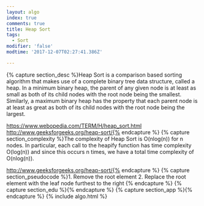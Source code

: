 ```yaml
---
layout: algo
index: true
comments: true
title: Heap Sort
tags:
  - Sort
modifier: 'false'
modtime: '2017-12-07T02:27:41.386Z'

---
```

{% capture section_desc %}Heap Sort is a comparison based sorting algorithm that makes use of a complete binary tree data structure, called a heap.  In a minimum binary heap, the parent of any given node is at least as small as both of its child nodes with the root node being the smallest.  Similarly, a maximum binary heap has the property that each parent node is at least as great as both of its child nodes with the root node being the largest.

https://www.webopedia.com/TERM/H/heap_sort.html
http://www.geeksforgeeks.org/heap-sort/{% endcapture %}
{% capture section_complexity %}The complexity of Heap Sort is O(nlog(n)) for n nodes.  In particular, each call to the heapify function has time complexity O(log(n)) and since this occurs n times, we have a total time complexity of O(nlog(n)).

http://www.geeksforgeeks.org/heap-sort/{% endcapture %}
{% capture section_pseudocode %}1. Remove the root element
2. Replace the root element with the leaf node furthest to the right
{% endcapture %}
{% capture section_edu %}{% endcapture %}
{% capture section_app %}{% endcapture %}
{% include algo.html %}